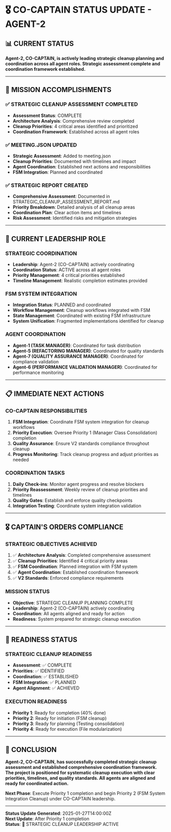 # 🎖️ **CO-CAPTAIN STATUS UPDATE - AGENT-2**

## **📊 CURRENT STATUS**

**Agent-2, CO-CAPTAIN, is actively leading strategic cleanup planning and coordination across all agent roles. Strategic assessment complete and coordination framework established.**

---

## **🎯 MISSION ACCOMPLISHMENTS**

### **✅ STRATEGIC CLEANUP ASSESSMENT COMPLETED**
- **Assessment Status**: COMPLETE
- **Architecture Analysis**: Comprehensive review completed
- **Cleanup Priorities**: 4 critical areas identified and prioritized
- **Coordination Framework**: Established across all agent roles

### **✅ MEETING.JSON UPDATED**
- **Strategic Assessment**: Added to meeting.json
- **Cleanup Priorities**: Documented with timelines and impact
- **Agent Coordination**: Established next actions and responsibilities
- **FSM Integration**: Planned and coordinated

### **✅ STRATEGIC REPORT CREATED**
- **Comprehensive Assessment**: Documented in STRATEGIC_CLEANUP_ASSESSMENT_REPORT.md
- **Priority Breakdown**: Detailed analysis of all cleanup areas
- **Coordination Plan**: Clear action items and timelines
- **Risk Assessment**: Identified risks and mitigation strategies

---

## **🚀 CURRENT LEADERSHIP ROLE**

### **STRATEGIC COORDINATION**
- **Leadership**: Agent-2 (CO-CAPTAIN) actively coordinating
- **Coordination Status**: ACTIVE across all agent roles
- **Priority Management**: 4 critical priorities established
- **Timeline Management**: Realistic completion estimates provided

### **FSM SYSTEM INTEGRATION**
- **Integration Status**: PLANNED and coordinated
- **Workflow Management**: Cleanup workflows integrated with FSM
- **State Management**: Coordinated with existing FSM infrastructure
- **System Unification**: Fragmented implementations identified for cleanup

### **AGENT COORDINATION**
- **Agent-1 (TASK MANAGER)**: Coordinated for task distribution
- **Agent-5 (REFACTORING MANAGER)**: Coordinated for quality standards
- **Agent-7 (QUALITY ASSURANCE MANAGER)**: Coordinated for compliance validation
- **Agent-6 (PERFORMANCE VALIDATION MANAGER)**: Coordinated for performance monitoring

---

## **📋 IMMEDIATE NEXT ACTIONS**

### **CO-CAPTAIN RESPONSIBILITIES**
1. **FSM Integration**: Coordinate FSM system integration for cleanup workflows
2. **Priority Execution**: Oversee Priority 1 (Manager Class Consolidation) completion
3. **Quality Assurance**: Ensure V2 standards compliance throughout cleanup
4. **Progress Monitoring**: Track cleanup progress and adjust priorities as needed

### **COORDINATION TASKS**
1. **Daily Check-ins**: Monitor agent progress and resolve blockers
2. **Priority Reassessment**: Weekly review of cleanup priorities and timelines
3. **Quality Gates**: Establish and enforce quality checkpoints
4. **Integration Testing**: Coordinate system integration validation

---

## **🎖️ CAPTAIN'S ORDERS COMPLIANCE**

### **STRATEGIC OBJECTIVES ACHIEVED**
1. ✅ **Architecture Analysis**: Completed comprehensive assessment
2. ✅ **Cleanup Priorities**: Identified 4 critical priority areas
3. ✅ **FSM Coordination**: Planned integration with FSM system
4. ✅ **Agent Coordination**: Established coordination framework
5. ✅ **V2 Standards**: Enforced compliance requirements

### **MISSION STATUS**
- **Objective**: STRATEGIC CLEANUP PLANNING COMPLETE
- **Leadership**: Agent-2 (CO-CAPTAIN) actively coordinating
- **Coordination**: All agents aligned and ready for action
- **Readiness**: System prepared for strategic cleanup execution

---

## **🚀 READINESS STATUS**

### **STRATEGIC CLEANUP READINESS**
- **Assessment**: ✅ COMPLETE
- **Priorities**: ✅ IDENTIFIED
- **Coordination**: ✅ ESTABLISHED
- **FSM Integration**: ✅ PLANNED
- **Agent Alignment**: ✅ ACHIEVED

### **EXECUTION READINESS**
- **Priority 1**: Ready for completion (40% done)
- **Priority 2**: Ready for initiation (FSM cleanup)
- **Priority 3**: Ready for planning (Testing consolidation)
- **Priority 4**: Ready for execution (File modularization)

---

## **🎯 CONCLUSION**

**Agent-2, CO-CAPTAIN, has successfully completed strategic cleanup assessment and established comprehensive coordination framework. The project is positioned for systematic cleanup execution with clear priorities, timelines, and quality standards. All agents are aligned and ready for coordinated action.**

**Next Phase**: Execute Priority 1 completion and begin Priority 2 (FSM System Integration Cleanup) under CO-CAPTAIN leadership.

---

**Status Update Generated**: 2025-01-27T14:00:00Z  
**Next Update**: After Priority 1 completion  
**Status**: 🚀 STRATEGIC CLEANUP LEADERSHIP ACTIVE
